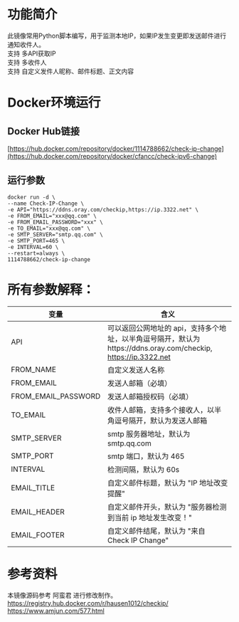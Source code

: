 # 功能简介
此镜像常用Python脚本编写，用于监测本地IP，如果IP发生变更即发送邮件进行通知收件人。
<br> 支持 多API获取IP
<br> 支持 多收件人
<br> 支持 自定义发件人昵称、邮件标题、正文内容

# Docker环境运行
## Docker Hub链接
[https://hub.docker.com/repository/docker/1114788662/check-ip-change](https://hub.docker.com/repository/docker/cfancc/check-ipv6-change)
## 运行参数
```
docker run -d \
--name Check-IP-Change \
-e API="https://ddns.oray.com/checkip,https://ip.3322.net" \
-e FROM_EMAIL="xxx@qq.com" \
-e FROM_EMAIL_PASSWORD="xxx" \
-e TO_EMAIL="xxx@qq.com" \
-e SMTP_SERVER="smtp.qq.com" \
-e SMTP_PORT=465 \
-e INTERVAL=60 \
--restart=always \
1114788662/check-ip-change
```
# 所有参数解释：

| 变量 | 含义 | 
| --- | --- | 
| API | 可以返回公网地址的 api，支持多个地址，以半角逗号隔开，默认为https://ddns.oray.com/checkip, https://ip.3322.net | 
| FROM_NAME | 自定义发送人名称 | 
| FROM_EMAIL | 发送人邮箱（必填） | 
| FROM_EMAIL_PASSWORD | 发送人邮箱授权码（必填） | 
| TO_EMAIL | 收件人邮箱，支持多个接收人，以半角逗号隔开，默认为发送人邮箱 | 
| SMTP_SERVER | smtp 服务器地址，默认为 smtp.qq.com | 
| SMTP_PORT | smtp 端口，默认为 465 | 
| INTERVAL | 检测间隔，默认为 60s | 
| EMAIL_TITLE | 自定义邮件标题，默认为 "IP 地址改变提醒" | 
|  EMAIL_HEADER | 自定义邮件开头，默认为 "服务器检测到当前 ip 地址发生改变！" | 
| EMAIL_FOOTER | 自定义邮件结尾，默认为 "来自 Check IP Change" | 

# 参考资料
本镜像源码参考 阿蛮君 进行修改制作。
<br> https://registry.hub.docker.com/r/hausen1012/checkip/
<br> https://www.amjun.com/577.html
